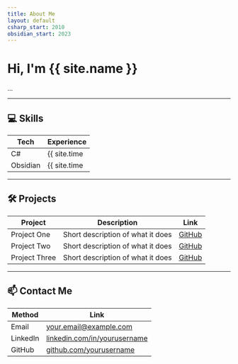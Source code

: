```yaml
---
title: About Me
layout: default
csharp_start: 2010
obsidian_start: 2023
---
```


# Hi, I'm {{ site.name }} 

...

---

## 💻 Skills

| Tech     | Experience |
|----------|------------|
| C#       | {{ site.time | date: "%Y" | minus: page.csharp_start }} years |
| Obsidian | {{ site.time | date: "%Y" | minus: page.obsidian_start }} years |

---

## 🛠️ Projects

| Project | Description | Link |
|---------|------------|------|
| Project One | Short description of what it does | [GitHub](https://github.com/yourusername/project-one) |
| Project Two | Short description of what it does | [GitHub](https://github.com/yourusername/project-two) |
| Project Three | Short description of what it does | [GitHub](https://github.com/yourusername/project-three) |

---

## 📫 Contact Me

| Method   | Link |
|----------|------|
| Email    | [your.email@example.com](mailto:your.email@example.com) |
| LinkedIn | [linkedin.com/in/yourusername](https://linkedin.com/in/yourusername) |
| GitHub   | [github.com/yourusername](https://github.com/yourusername) |
